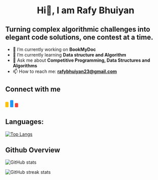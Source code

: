 <h1 align ="center">Hi👋, I am Rafy Bhuiyan</h1>

## Turning complex algorithmic challenges into elegant code solutions, one contest at a time.

- 🔭 I’m currently working on **BookMyDoc** 
- 🌱 I’m currently learning **Data structure and Algorithm** 
- 💬 Ask me about **Competitive Programming, Data Structures and Algorithms** 
- 📫 How to reach me: **rafybhuiyan23@gmail.com** 

## Connect with me
<p>
  <a href="https://codeforces.com/profile/Rafy55" target="blank"><img align="center" src="https://github.com/RafyBhuiyan/RafyBhuiyan/blob/97e1f55f3cc0b1d55404d890800c65befdbb1fca/images/code-forces.svg" alt="Rafy55" height="30" width="40" /></a>
</p>


## Languages:

[![Top Langs](https://github-readme-stats.vercel.app/api/top-langs/?username=RafyBhuiyan)](https://github.com/anuraghazra/github-readme-stats)



## Github Overview

![GitHub stats](https://github-readme-stats.vercel.app/api?username=RafyBhuiyan&show_icons=true)  

![GitHub streak stats](https://streak-stats.demolab.com/?user=RafyBhuiyan)  

